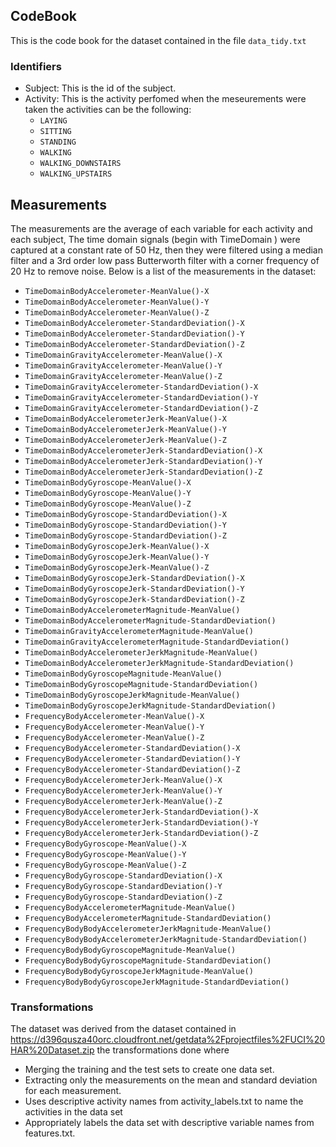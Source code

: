 ## CodeBook

This is the code book for the dataset contained in the file `data_tidy.txt`

### Identifiers

* Subject: This is the id of the subject.
* Activity: This is the activity perfomed when the meseurements were taken the activities can be the following:
  * `LAYING`
  * `SITTING`
  * `STANDING`
  * `WALKING` 
  * `WALKING_DOWNSTAIRS` 
  * `WALKING_UPSTAIRS`

## Measurements

The measurements are the average of each variable for each activity and each subject, The time domain signals (begin with TimeDomain ) were captured at a constant rate of 50 Hz, then they were filtered using a median filter and a 3rd order low pass Butterworth filter with a corner frequency of 20 Hz to remove noise. Below is a list of the measurements in the dataset:

* `TimeDomainBodyAccelerometer-MeanValue()-X`
* `TimeDomainBodyAccelerometer-MeanValue()-Y`
* `TimeDomainBodyAccelerometer-MeanValue()-Z`
* `TimeDomainBodyAccelerometer-StandardDeviation()-X`
* `TimeDomainBodyAccelerometer-StandardDeviation()-Y`
* `TimeDomainBodyAccelerometer-StandardDeviation()-Z`
* `TimeDomainGravityAccelerometer-MeanValue()-X`
* `TimeDomainGravityAccelerometer-MeanValue()-Y`
* `TimeDomainGravityAccelerometer-MeanValue()-Z`
* `TimeDomainGravityAccelerometer-StandardDeviation()-X`
* `TimeDomainGravityAccelerometer-StandardDeviation()-Y`
* `TimeDomainGravityAccelerometer-StandardDeviation()-Z`
* `TimeDomainBodyAccelerometerJerk-MeanValue()-X`
* `TimeDomainBodyAccelerometerJerk-MeanValue()-Y`
* `TimeDomainBodyAccelerometerJerk-MeanValue()-Z`
* `TimeDomainBodyAccelerometerJerk-StandardDeviation()-X`
* `TimeDomainBodyAccelerometerJerk-StandardDeviation()-Y`
* `TimeDomainBodyAccelerometerJerk-StandardDeviation()-Z`
* `TimeDomainBodyGyroscope-MeanValue()-X`
* `TimeDomainBodyGyroscope-MeanValue()-Y`
* `TimeDomainBodyGyroscope-MeanValue()-Z`
* `TimeDomainBodyGyroscope-StandardDeviation()-X`
* `TimeDomainBodyGyroscope-StandardDeviation()-Y`
* `TimeDomainBodyGyroscope-StandardDeviation()-Z`
* `TimeDomainBodyGyroscopeJerk-MeanValue()-X`
* `TimeDomainBodyGyroscopeJerk-MeanValue()-Y`
* `TimeDomainBodyGyroscopeJerk-MeanValue()-Z`
* `TimeDomainBodyGyroscopeJerk-StandardDeviation()-X`
* `TimeDomainBodyGyroscopeJerk-StandardDeviation()-Y`
* `TimeDomainBodyGyroscopeJerk-StandardDeviation()-Z`
* `TimeDomainBodyAccelerometerMagnitude-MeanValue()`
* `TimeDomainBodyAccelerometerMagnitude-StandardDeviation()`
* `TimeDomainGravityAccelerometerMagnitude-MeanValue()`
* `TimeDomainGravityAccelerometerMagnitude-StandardDeviation()`
* `TimeDomainBodyAccelerometerJerkMagnitude-MeanValue()`
* `TimeDomainBodyAccelerometerJerkMagnitude-StandardDeviation()`
* `TimeDomainBodyGyroscopeMagnitude-MeanValue()`
* `TimeDomainBodyGyroscopeMagnitude-StandardDeviation()`
* `TimeDomainBodyGyroscopeJerkMagnitude-MeanValue()`
* `TimeDomainBodyGyroscopeJerkMagnitude-StandardDeviation()`
* `FrequencyBodyAccelerometer-MeanValue()-X`
* `FrequencyBodyAccelerometer-MeanValue()-Y`
* `FrequencyBodyAccelerometer-MeanValue()-Z`
* `FrequencyBodyAccelerometer-StandardDeviation()-X`
* `FrequencyBodyAccelerometer-StandardDeviation()-Y`
* `FrequencyBodyAccelerometer-StandardDeviation()-Z`
* `FrequencyBodyAccelerometerJerk-MeanValue()-X`
* `FrequencyBodyAccelerometerJerk-MeanValue()-Y`
* `FrequencyBodyAccelerometerJerk-MeanValue()-Z`
* `FrequencyBodyAccelerometerJerk-StandardDeviation()-X`
* `FrequencyBodyAccelerometerJerk-StandardDeviation()-Y`
* `FrequencyBodyAccelerometerJerk-StandardDeviation()-Z`
* `FrequencyBodyGyroscope-MeanValue()-X`
* `FrequencyBodyGyroscope-MeanValue()-Y`
* `FrequencyBodyGyroscope-MeanValue()-Z`
* `FrequencyBodyGyroscope-StandardDeviation()-X`
* `FrequencyBodyGyroscope-StandardDeviation()-Y`
* `FrequencyBodyGyroscope-StandardDeviation()-Z`
* `FrequencyBodyAccelerometerMagnitude-MeanValue()`
* `FrequencyBodyAccelerometerMagnitude-StandardDeviation()`
* `FrequencyBodyBodyAccelerometerJerkMagnitude-MeanValue()`
* `FrequencyBodyBodyAccelerometerJerkMagnitude-StandardDeviation()`
* `FrequencyBodyBodyGyroscopeMagnitude-MeanValue()`
* `FrequencyBodyBodyGyroscopeMagnitude-StandardDeviation()`
* `FrequencyBodyBodyGyroscopeJerkMagnitude-MeanValue()`
* `FrequencyBodyBodyGyroscopeJerkMagnitude-StandardDeviation()`



### Transformations 

The dataset was derived from the dataset contained in https://d396qusza40orc.cloudfront.net/getdata%2Fprojectfiles%2FUCI%20HAR%20Dataset.zip the transformations done where 
* Merging the training and the test sets to create one data set.
* Extracting only the measurements on the mean and standard deviation for each measurement.
* Uses descriptive activity names from activity_labels.txt to name the activities in the data set
* Appropriately labels the data set with descriptive variable names from features.txt.

